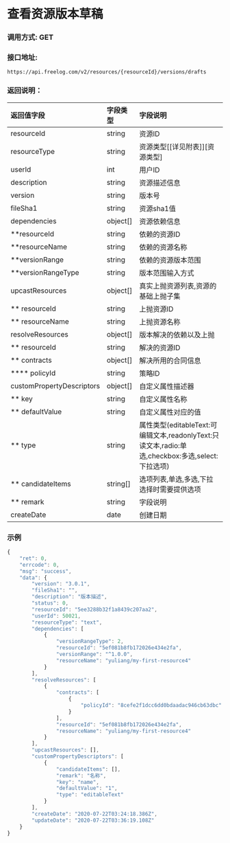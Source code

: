 # 查看资源版本草稿

### 调用方式: GET

### 接口地址:

```
https://api.freelog.com/v2/resources/{resourceId}/versions/drafts
```

### 返回说明：

| 返回值字段 | 字段类型 | 字段说明 |
| :--- | :--- | :--- |
| resourceId | string | 资源ID|
| resourceType | string | 资源类型[[详见附表]][资源类型] |
| userId | int | 用户ID |
| description | string | 资源描述信息 |
| version | string | 版本号 |
| fileSha1 | string | 资源sha1值 |
| dependencies | object[] | 资源依赖信息 |
| **resourceId | string | 依赖的资源ID |
| **resourceName | string | 依赖的资源名称 |
| **versionRange | string | 依赖的资源版本范围 |
| **versionRangeType | string | 版本范围输入方式 |
| upcastResources | object[] | 真实上抛资源列表,资源的基础上抛子集 |
| ** resourceId | string | 上抛资源ID |
| ** resourceName | string | 上抛资源名称 |
| resolveResources | object[] | 版本解决的依赖以及上抛 |
| ** resourceId | string | 解决的资源ID |
| ** contracts | object[] | 解决所用的合同信息 |
| **** policyId | string | 策略ID |
| customPropertyDescriptors | object[] | 自定义属性描述器 |
| ** key | string | 自定义属性名称 |
| ** defaultValue | string | 自定义属性对应的值 |
| ** type | string | 属性类型(editableText:可编辑文本,readonlyText:只读文本,radio:单选,checkbox:多选,select:下拉选项) |
| ** candidateItems | string[] | 选项列表,单选,多选,下拉选择时需要提供选项 |
| ** remark | string | 字段说明 |
| createDate | date | 创建日期 |

### 示例

```js
{
    "ret": 0,
    "errcode": 0,
    "msg": "success",
    "data": {
        "version": "3.0.1",
        "fileSha1": "",
        "description": "版本描述",
        "status": 0,
        "resourceId": "5ee3288b32f1a8439c207aa2",
        "userId": 50021,
        "resourceType": "text",
        "dependencies": [
            {
                "versionRangeType": 2,
                "resourceId": "5ef081b8fb172026e434e2fa",
                "versionRange": "^1.0.0",
                "resourceName": "yuliang/my-first-resource4"
            }
        ],
        "resolveResources": [
            {
                "contracts": [
                    {
                        "policyId": "8cefe2f1dcc6dd0bdaadac946cb63dbc"
                    }
                ],
                "resourceId": "5ef081b8fb172026e434e2fa",
                "resourceName": "yuliang/my-first-resource4"
            }
        ],
        "upcastResources": [],
        "customPropertyDescriptors": [
            {
                "candidateItems": [],
                "remark": "名称",
                "key": "name",
                "defaultValue": "1",
                "type": "editableText"
            }
        ],
        "createDate": "2020-07-22T03:24:18.386Z",
        "updateDate": "2020-07-22T03:36:19.108Z"
    }
}

```


